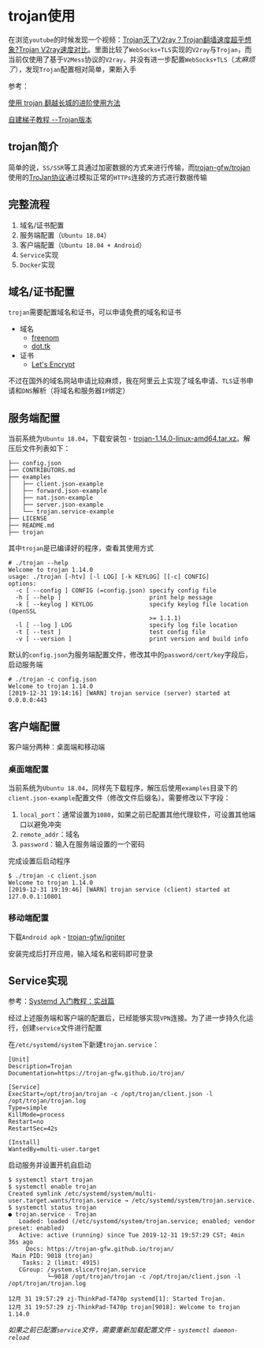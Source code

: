 
# trojan使用

在浏览`youtube`的时候发现一个视频：[Trojan灭了V2ray？Trojan翻墙速度超乎想象?Trojan V2ray速度对比](https://www.youtube.com/watch?v=zlOTrR1AzpA)。里面比较了`WebSocks+TLS`实现的`V2ray`与`Trojan`，而当前仅使用了基于`V2Mess`协议的`V2ray`，并没有进一步配置`WebSocks+TLS`（*太麻烦了*），发现`Trojan`配置相对简单，果断入手

参考：

[使用 trojan 翻越长城的进阶使用方法](https://www.bennythink.com/trojan.html)

[自建梯子教程 --Trojan版本](https://trojan-tutor.github.io/2019/04/10/p41.html)

## trojan简介

简单的说，`SS/SSR`等工具通过加密数据的方式来进行传输，而[trojan-gfw/trojan](https://github.com/trojan-gfw/trojan)使用的[TroJan协议](https://trojan-gfw.github.io/trojan/protocol)通过模拟正常的`HTTPs`连接的方式进行数据传输

## 完整流程

1. 域名/证书配置
2. 服务端配置（`Ubuntu 18.04`）
3. 客户端配置（`Ubuntu 18.04 + Android`）
4. `Service`实现
5. `Docker`实现

## 域名/证书配置

`trojan`需要配置域名和证书，可以申请免费的域名和证书

* 域名
    * [freenom](https://www.freenom.com/)
    * [dot.tk](http://www.dot.tk/zh/index.html)
* 证书
    * [Let's Encrypt](https://letsencrypt.org/zh-cn/getting-started/)

不过在国外的域名网站申请比较麻烦，我在阿里云上实现了域名申请、`TLS`证书申请和`DNS`解析（将域名和服务器`IP`绑定）

## 服务端配置

当前系统为`Ubuntu 18.04`，下载安装包 - [trojan-1.14.0-linux-amd64.tar.xz](https://github.com/trojan-gfw/trojan/releases)。解压后文件列表如下：

```
├── config.json
├── CONTRIBUTORS.md
├── examples
│   ├── client.json-example
│   ├── forward.json-example
│   ├── nat.json-example
│   ├── server.json-example
│   └── trojan.service-example
├── LICENSE
├── README.md
├── trojan
```

其中`trojan`是已编译好的程序，查看其使用方式

```
# ./trojan --help
Welcome to trojan 1.14.0
usage: ./trojan [-htv] [-l LOG] [-k KEYLOG] [[-c] CONFIG]
options:
  -c [ --config ] CONFIG (=config.json) specify config file
  -h [ --help ]                         print help message
  -k [ --keylog ] KEYLOG                specify keylog file location (OpenSSL 
                                        >= 1.1.1)
  -l [ --log ] LOG                      specify log file location
  -t [ --test ]                         test config file
  -v [ --version ]                      print version and build info
```

默认的`config.json`为服务端配置文件，修改其中的`password/cert/key`字段后，启动服务端

```
# ./trojan -c config.json 
Welcome to trojan 1.14.0
[2019-12-31 19:14:16] [WARN] trojan service (server) started at 0.0.0.0:443
```

##  客户端配置

客户端分两种：桌面端和移动端

### 桌面端配置

当前系统为`Ubuntu 18.04`，同样先下载程序，解压后使用`examples`目录下的`client.json-example`配置文件（修改文件后缀名）。需要修改以下字段：

1. `local_port`：通常设置为`1080`，如果之前已配置其他代理软件，可设置其他端口以避免冲突
2. `remote_addr`：域名
3. `password`：输入在服务端设置的一个密码

完成设置后启动程序

```
$ ./trojan -c client.json 
Welcome to trojan 1.14.0
[2019-12-31 19:19:46] [WARN] trojan service (client) started at 127.0.0.1:10801
```

### 移动端配置

下载`Android apk` - [trojan-gfw/igniter](https://github.com/trojan-gfw/igniter/releases)

安装完成后打开应用，输入域名和密码即可登录

## Service实现

参考：[Systemd 入门教程：实战篇](https://www.ruanyifeng.com/blog/2016/03/systemd-tutorial-part-two.html)

经过上述服务端和客户端的配置后，已经能够实现`VPN`连接。为了进一步持久化运行，创建`service`文件进行配置

在`/etc/systemd/system`下新建`trojan.service`：

```
[Unit]
Description=Trojan
Documentation=https://trojan-gfw.github.io/trojan/

[Service]
ExecStart=/opt/trojan/trojan -c /opt/trojan/client.json -l /opt/trojan/trojan.log
Type=simple
KillMode=process
Restart=no
RestartSec=42s

[Install]
WantedBy=multi-user.target
```

启动服务并设置开机自启动

```
$ systemctl start trojan
$ systemctl enable trojan
Created symlink /etc/systemd/system/multi-user.target.wants/trojan.service → /etc/systemd/system/trojan.service.
$ systemctl status trojan
● trojan.service - Trojan
   Loaded: loaded (/etc/systemd/system/trojan.service; enabled; vendor preset: enabled)
   Active: active (running) since Tue 2019-12-31 19:57:29 CST; 4min 36s ago
     Docs: https://trojan-gfw.github.io/trojan/
 Main PID: 9018 (trojan)
    Tasks: 2 (limit: 4915)
   CGroup: /system.slice/trojan.service
           └─9018 /opt/trojan/trojan -c /opt/trojan/client.json -l /opt/trojan/trojan.log

12月 31 19:57:29 zj-ThinkPad-T470p systemd[1]: Started Trojan.
12月 31 19:57:29 zj-ThinkPad-T470p trojan[9018]: Welcome to trojan 1.14.0
```

*如果之前已配置`service`文件，需要重新加载配置文件 - `systemctl daemon-reload`*